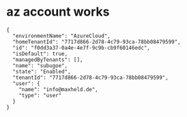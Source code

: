 # az account works

    {
      "environmentName": "AzureCloud",
      "homeTenantId": "7717d866-2d78-4c79-93ca-78bb08479599",
      "id": "f0dd3a37-0a4e-4e7f-9c9b-cb9f60146edc",
      "isDefault": true,
      "managedByTenants": [],
      "name": "subugoe",
      "state": "Enabled",
      "tenantId": "7717d866-2d78-4c79-93ca-78bb08479599",
      "user": {
        "name": "info@maxheld.de",
        "type": "user"
      }
    }

